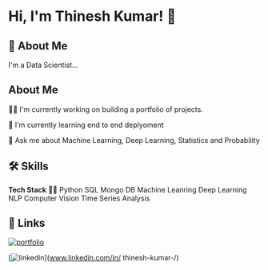 
# Hi, I'm Thinesh Kumar! 👋


## 🚀 About Me
I'm a Data Scientist...


## About Me
👩‍💻 I'm currently working on building a portfolio of projects.

🧠 I'm currently learning end to end deplyoment


💬 Ask me about Machine Learning, Deep Learning, Statistics and Probability


## 🛠 Skills

**Tech Stack** 🧑‍💻 
Python 
SQL 
Mongo DB 
Machine Leanring 
Deep Learning 
NLP
Computer Vision
Time Series Analysis

## 🔗 Links
[![portfolio](https://img.shields.io/badge/my_portfolio-000?style=for-the-badge&logo=ko-fi&logoColor=white)](https://github.com/Thineskumar-S/ThineshKumar/edit/main/README.md/)

[![linkedin](https://img.shields.io/badge/linkedin-0A66C2?style=for-the-badge&logo=linkedin&logoColor=white)](www.linkedin.com/in/
thinesh-kumar-/)


